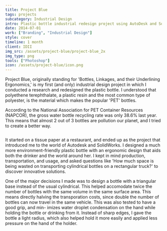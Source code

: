 ```yaml
---
title: Project Blue
tags: projects
subcategory: Industrial Design
intro: Plastic bottle industrial redesign project using AutoDesk and SolidWorks for IDII to reduce environmental impact.
date: 2014-07-01
work: ["Branding", "Industrial Design"]
style: cover
timeline: 1 month
client: IDII
img_src: /assets/project-blue/project-blue_2x
img_type: png
tools: ["Photoshop"]
icon: /assets/project-blue/icon.png
---
```


Project Blue, originally standing for 'Bottles, Linkages, and their Underlining Ergonomics,' is my first (and only) industrial design project in which I conducted a research and redesigned the plastic bottle. I understood that polyethene terephthalate, a plastic resin and the most common type of polyester, is the material which makes the popular 'PET' bottles.

According to the National Association for PET Container Resources (NAPCOR), the gross water bottle recycling rate was only 38.6% last year. This means that almost 2 out of 3 bottles are pollution our planet, and I tried to create a better way.

<div class="two-images">
  <div><img alt="" src="/assets/project-blue/project-blue_2x.png"></div>
  <div><img alt="" src="/assets/project-blue/1.png"></div>
</div>

It started on a tissue paper at a restaurant, and ended up as the project that introduced me to the world of Autodesk and SolidWorks. I designed a much more environment-friendly plastic bottle with an ergonomic design that aids both the drinker and the world around her. I kept in mind production, transportation, and usage, and asked questions like 'How much space is being wasted on transporting cylindrical bottles on a rectangular truck?' to discover innovative solutions.

One of the major decisions I made was to design a bottle with a triangular base instead of the usual cylindrical. This helped accomodate twice the number of bottles with the same volume in the same surface area. This means directly halving the transporation costs, since double the number of bottles can now travel in the same vehicle. This was also tested to have a good grip, and min- imizes water droplet condensation on the hand while holding the bottle or drinking from it. Instead of sharp edges, I gave the bottle a light radius, which also helped hold it more easily and applied less pressure on the hand of the holder.

<div class="two-images">
  <div><img alt="" src="/assets/project-blue/2.jpg"></div>
  <div><img alt="" src="/assets/project-blue/3.jpg"></div>
</div>
<div class="two-images">
  <div><img alt="" src="/assets/project-blue/4.jpg"></div>
  <div><img alt="" src="/assets/project-blue/5.jpg"></div>
</div>
<div class="two-images">
  <div><img alt="" src="/assets/project-blue/sketch.jpg"></div>
  <div><img alt="" src="/assets/project-blue/sketch2.jpg"></div>
</div>
